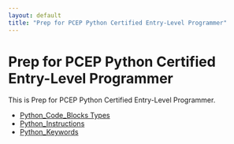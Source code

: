 ```yaml
---
layout: default
title: "Prep for PCEP Python Certified Entry-Level Programmer"
---
```


<link rel="icon" type="image/x-icon" href="favicon.ico">

# Prep for PCEP Python Certified Entry-Level Programmer

This is Prep for PCEP Python Certified Entry-Level Programmer.

- [Python_Code_Blocks Types](python_code_block_types.md)
- [Python_Instructions](python_instructions.md)
- [Python_Keywords](python_keywords.md)
